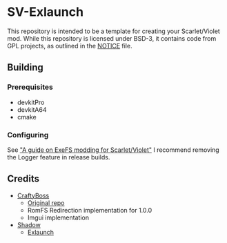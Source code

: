# SV-Exlaunch

This repository is intended to be a template for creating your Scarlet/Violet mod. While this repository is licensed under BSD-3, it contains code from GPL projects, as outlined in the [NOTICE](NOTICE) file.

## Building

### Prerequisites

- devkitPro
- devkitA64
- cmake

### Configuring

See ["A guide on ExeFS modding for Scarlet/Violet"](https://gamebanana.com/tuts/15485)
I recommend removing the Logger feature in release builds.

## Credits

- [CraftyBoss](https://github.com/CraftyBoss) 
  - [Original repo](https://github.com/CraftyBoss/Scarlet-Exlaunch-Base)
  - RomFS Redirection implementation for 1.0.0
  - Imgui implementation
- [Shadow](https://github.com/shadowninja108)
  - [Exlaunch](https://github.com/shadowninja108/exlaunch)
